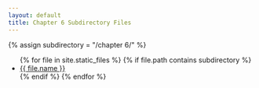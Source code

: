 ```yaml
---
layout: default
title: Chapter 6 Subdirectory Files
---
```

{% assign subdirectory = "/chapter 6/" %}
<ul>
{% for file in site.static_files %}
  {% if file.path contains subdirectory %}
    <li><a href="{{ site.baseurl }}{{ file.path }}">{{ file.name }}</a></li>
  {% endif %}
{% endfor %}
</ul>
